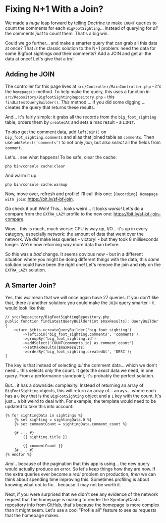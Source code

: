 # Fixing N+1 With a Join?

We made a *huge* leap forward by telling Doctrine to make `COUNT` queries to
count the comments for each `BigFootSighting`... instead of querying for *all* the
comments *just* to count them. That's a big win.

Could we go further... and make a smarter query that can grab all this data
at once? That *is* the classic solution to the N+1 problem: need the data for
some Bigfoot sightings *and* their comments? Add a JOIN and get all the data at
once! Let's give that a try!

## Adding he JOIN

The controller for this page lives at `src/Controller/MainController.php` - it's
the `homepage()` method. To help make the query, this uses a function in
`src/Repository/BigfootSightingRepository.php` - this `findLatestQueryBuilder()`.
*This* method ... if you did some digging ... creates the query that returns
these results.

And... it's fairly simple: it grabs all the records from the `big_foot_sighting`
table, orders them by `createdAt` and sets a max result - a `LIMIT`.

To *also* get the comment data, add `leftJoin()` on `big_foot_sighting.comments`
and alias that joined table as `comments`. Then use `addSelect('comments')` to
not only *join*, but also *select* all the fields from `comment`.

Let's... see what happens! To be safe, clear the cache:

```terminal-silent
php bin/console cache:clear
```

And warm it up:

```terminal-silent
php bin/console cache:warmup
```

Now, move over, refresh and profile! I'll call this one: `[Recording] Homepage with join`:
https://bit.ly/sf-bf-join.

Go check it out! Woh! This... looks weird... it looks *worse*! Let's do a
compare from the `EXTRA_LAZY` profile to the new one: https://bit.ly/sf-bf-join-compare.

Wow... this is much, much worse: CPU is way up, I/O... it's up in every category,
especially network: the amount of data that went over the network. We *did* make
less queries - victory! - but they took 8 milliseconds longer. We're now returning
*way* more data than before.

So this was a *bad* change. It seems obvious now - but in a different situation
where you might be doing different things with the data, this *same* solution
could have been the right one! Let's remove the join and rely on the `EXTRA_LAZY`
solution.

## A Smarter Join?

Yes, this *will* mean that we will once again have 27 queries. If you don't like
that, there *is* another solution: you could make the `JOIN` query smarter - it
would look like this:

```
// src/Repository/BigFootSightingRepository.php
public function findLatestQueryBuilder(int $maxResults): QueryBuilder
{
    return $this->createQueryBuilder('big_foot_sighting')
        ->leftJoin('big_foot_sighting.comments', 'comments')
        ->groupBy('big_foot_sighting.id')
        ->addSelect('COUNT(comments.id) as comment_count')
        ->setMaxResults($maxResults)
        ->orderBy('big_foot_sighting.createdAt', 'DESC');
}
```

The key is that instead of selecting *all* the comment data... which we don't need...
this selects *only* the count. It gets the *exact* data we need, in one query.
From a performance standpoint, it's probably the perfect solution.

But... it has a downside: complexity. Instead of returning an array of
`BigFootSighting` objects, this will return an array of... arrays... where each
has a `0` key that is the `BigFootSighting` object and a `1` key with the count.
It's just... a bit weird to deal with. For example, the template would need to
be updated to take this into account:

```
{% for sightingData in sightings %}
    {% set sighting = sightingData.0 %}
    {% set commentCount = sightingData.comment_count %}

    {# ... #}
		{{ sighting.title }}

		{{ commentCount }}
	{# ... #}
{% endfor %}
```

*And*... because of the pagination that this app is using... the new query would
actually produce an error. So let's keep things how they are now. If the extra
queries ever become a *real* problem on production, *then* we can think about spending
time improving this. Sometimes profiling is about knowing what *not* to fix...
because it may not be worth it.

Next, if you were surprised that we didn't see any evidence of the network request
that the homepage is making to render the SymfonyCasts repository info from
GitHub, that's because the homepage is more complex than it might seem. Let's
use a cool "Profile all" feature to see *all* requests that the homepage makes.
